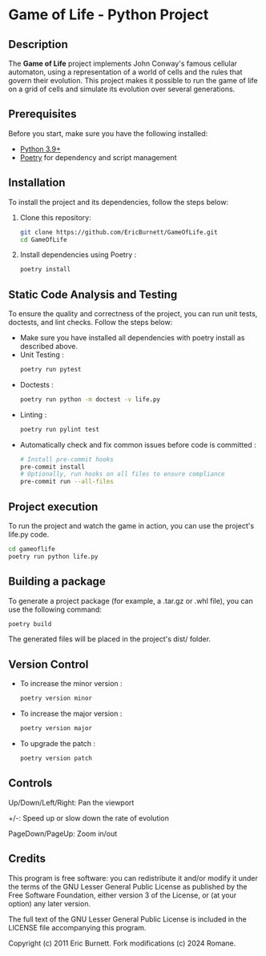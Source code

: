 # Game of Life - Python Project

## Description

The **Game of Life** project implements John Conway's famous cellular automaton, using a representation of a world of cells and the rules that govern their evolution. This project makes it possible to run the game of life on a grid of cells and simulate its evolution over several generations.

## Prerequisites

Before you start, make sure you have the following installed:

- [Python 3.9+](https://www.python.org/downloads/)
- [Poetry](https://python-poetry.org/docs/#installation) for dependency and script management

## Installation

To install the project and its dependencies, follow the steps below:

1. Clone this repository:

   ```bash
   git clone https://github.com/EricBurnett/GameOfLife.git
   cd GameOfLife

2. Install dependencies using Poetry :

   ```bash
   poetry install

## Static Code Analysis and Testing
To ensure the quality and correctness of the project, you can run unit tests, doctests, and lint checks. Follow the steps below:

- Make sure you have installed all dependencies with poetry install as described above.
- Unit Testing :
   ```bash
   poetry run pytest
- Doctests :
   ```bash
   poetry run python -m doctest -v life.py
- Linting :
   ```bash
  poetry run pylint test
- Automatically check and fix common issues before code is committed :
  ```bash
  # Install pre-commit hooks
  pre-commit install
  # Optionally, run hooks on all files to ensure compliance
  pre-commit run --all-files
  ```


## Project execution
To run the project and watch the game in action, you can use the project's life.py code.
```bash
cd gameoflife
poetry run python life.py
```

## Building a package
To generate a project package (for example, a .tar.gz or .whl file), you can use the following command:
```bash
poetry build
```
The generated files will be placed in the project's dist/ folder.

## Version Control
- To increase the minor version :
    ```bash
    poetry version minor
- To increase the major version :
    ```bash
    poetry version major
- To upgrade the patch :
    ```bash
    poetry version patch


## Controls

Up/Down/Left/Right: Pan the viewport

+/-: Speed up or slow down the rate of evolution

PageDown/PageUp: Zoom in/out

## Credits

This program is free software: you can redistribute it and/or modify
it under the terms of the GNU Lesser General Public License as published by
the Free Software Foundation, either version 3 of the License, or
(at your option) any later version.

The full text of the GNU Lesser General Public License is included in the LICENSE file accompanying this program.

Copyright (c) 2011 Eric Burnett.
Fork modifications (c) 2024 Romane.
